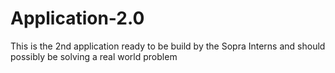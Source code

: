# Application-2.0
This is the 2nd application ready to be build by the Sopra Interns and should possibly be solving a real world problem
